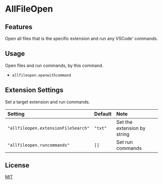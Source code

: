 # AllFileOpen

## Features
Open all files that is the specific extension and run any VSCode' commands.
 
## Usage
Open files and run commands, by this command. 

* `allfileopen.openwithcommand`

## Extension Settings
Set a target extension and run commands.

| Setting | Default | Note |
|:------- |:----- |:----- |
|`"allfileopen.extensionFileSearch"`| `"txt"` | Set the extension by string |
|`"allfileopen.runcommands"`| `[]` | Set run commands | 


## License
[MIT](LICENSE)
